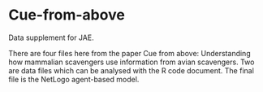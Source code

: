# Cue-from-above
Data supplement for JAE.

There are four files here from the paper Cue from above: Understanding how mammalian scavengers use information from avian scavengers. Two are data files which can be analysed with the R code document. The final file is the NetLogo agent-based model. 
